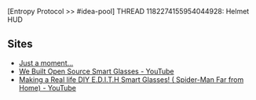 [Entropy Protocol >> #idea-pool] THREAD 1182274155954044928: Helmet HUD 

## Sites
- [Just a moment...](https://forum.allaboutcircuits.com/threads/custom-ar-smart-glasses-using-smart-watch-parts-need-help-with-developing-connectors-info.159743/)
- [We Built Open Source Smart Glasses - YouTube](https://www.youtube.com/watch?v=4ZY760EIUc4)
- [Making a Real life DIY E.D.I.T.H Smart Glasses! ( Spider-Man Far from Home) - YouTube](https://www.youtube.com/watch?v=U8mOCl9c-sU)
